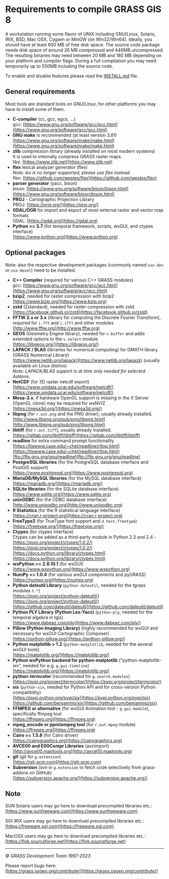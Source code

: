 # Requirements to compile GRASS GIS 8

A workstation running some flavor of UNIX including
GNU/Linux, Solaris, IRIX, BSD, Mac OSX, Cygwin or MinGW (on Win32/Win64).
Ideally, you should have at least 800 MB of free disk space.
The source code package needs disk space of around
26 MB compressed and 440MB uncompressed.
The resulting binaries may need between 20 MB and 180 MB
depending on your platform and compiler flags.
During a full compilation you may need temporarily up to
550MB including the source code.

To enable and disable features please read the [INSTALL.md](INSTALL.md) file.

## General requirements

Most tools are standard tools on GNU/Linux,
for other platforms you may have to install some of them.

- **C-compiler** (cc, gcc, egcs, ...)  
  gcc: [https://www.gnu.org/software/gcc/gcc.html](https://www.gnu.org/software/gcc/gcc.html)
- **GNU make** is recommended (at least version 3.81)  
  [https://www.gnu.org/software/make/make.html](https://www.gnu.org/software/make/make.html)
- **zlib** compression library (already installed on most modern systems)  
  It is used to internally compress GRASS raster maps.  
  libz: [https://www.zlib.net](https://www.zlib.net)
- **flex** lexical analyzer generator (flex)  
  _Note: lex is no longer supported, please use flex instead._\
  flex: [https://github.com/westes/flex](https://github.com/westes/flex)
- **parser generator** (yacc, bison)  
  bison: [https://www.gnu.org/software/bison/bison.html](https://www.gnu.org/software/bison/bison.html)
- **PROJ** - Cartographic Projection Library  
  PROJ: [https://proj.org/](https://proj.org/)
- **GDAL/OGR** for import and export of most external raster and vector map formats  
  GDAL: [https://gdal.org](https://gdal.org)
- **Python >= 3.7** (for temporal framework, scripts, wxGUI, and ctypes interface)  
  [https://www.python.org](https://www.python.org)

## Optional packages

Note: also the respective development packages (commonly named `xxx-dev` or `xxx-devel`) need to be installed.

- **C++ Compiler** (required for various C++ GRASS modules)  
  gcc: [https://www.gnu.org/software/gcc/gcc.html](https://www.gnu.org/software/gcc/gcc.html)
- **bzip2**, needed for raster compression with bzip2  
  [https://www.bzip.org](https://www.bzip.org)
- **zstd** (Zstandard), needed for raster compression with zstd  
  [https://facebook.github.io/zstd](https://facebook.github.io/zstd)
- **FFTW 2.x or 3.x** (library for computing the Discrete Fourier Transform),
  required for `i.fft` and `i.ifft` and other modules  
  [http://www.fftw.org](http://www.fftw.org)
- **GEOS** (Geometry Engine library),
  needed for `v.buffer` and adds extended options to the `v.select` module  
  [https://libgeos.org/](https://libgeos.org/)
- **LAPACK / BLAS** (libraries for numerical computing) for GMATH library (GRASS Numerical Library)  
  [https://www.netlib.org/lapack](https://www.netlib.org/lapack) (usually available on Linux distros)  
  _Note: LAPACK/BLAS support is at time only needed for selected Addons._
- **NetCDF** (for 3D raster netcdf export)  
  [https://www.unidata.ucar.edu/software/netcdf/](https://www.unidata.ucar.edu/software/netcdf/)
- **Mesa-3.x**, if hardware OpenGL support is missing in the X Server (OpenGL clone) may be required for wxNVIZ  
  [https://mesa3d.org/](https://mesa3d.org/)
- **libpng** (for `r.out.png` and the PNG driver), usually already installed.  
  [http://www.libpng.org/pub/png/libpng.html](http://www.libpng.org/pub/png/libpng.html)
- **libtiff** (for `r.out.tiff`), usually already installed.  
  [https://gitlab.com/libtiff/libtiff](https://gitlab.com/libtiff/libtiff)
- **readline** for extra command prompt functionality  
  [https://tiswww.case.edu/~chet/readline/rltop.html](https://tiswww.case.edu/~chet/readline/rltop.html)  
  [ftp://ftp.gnu.org/gnu/readline](ftp://ftp.gnu.org/gnu/readline)
- **PostgreSQL libraries** (for the PostgreSQL database interface and PostGIS support)  
  [https://www.postgresql.org](https://www.postgresql.org)
- **MariaDB/MySQL libraries** (for the MySQL database interface)  
  [https://mariadb.org/](https://mariadb.org/)
- **SQLite libraries** (for the SQLite database interface)  
  [https://www.sqlite.org](https://www.sqlite.org)
- **unixODBC** (for the ODBC database interface)  
  [http://www.unixodbc.org](http://www.unixodbc.org)
- **R Statistics** (for the R statistical language interface)  
  [https://cran.r-project.org](https://cran.r-project.org)
- **FreeType2** (for TrueType font support and `d.text.freetype`)  
  [https://freetype.org/](https://freetype.org/)
- **Ctypes** (for ctypes interface)  
  Ctypes can be added as a third-party module in Python 2.3 and
  2.4 - [https://pypi.org/project/ctypes/1.0.2/](https://pypi.org/project/ctypes/1.0.2/)  
  [https://docs.python.org/library/ctypes.html](https://docs.python.org/library/ctypes.html)
- **wxPython >= 2.8.10.1** (for wxGUI)  
  [https://www.wxpython.org](https://www.wxpython.org)
- **NumPy >= 1.0.4** (for various wxGUI components and pyGRASS)  
  [https://numpy.org](https://numpy.org)
- **Python dateutil Library** (`python-dateutil`, needed for the tgrass modules `t.*`)  
  [https://pypi.org/project/python-dateutil/](https://pypi.org/project/python-dateutil/)  
  [https://github.com/dateutil/dateutil](https://github.com/dateutil/dateutil)
- **Python PLY Library (Python Lex-Yacc)** (`python-ply`, needed for the temporal algebra in tgis)  
  [https://www.dabeaz.com/ply](https://www.dabeaz.com/ply/)
- **Pillow (Python Imaging Library)** (highly recommended for wxGUI and necessary for wxGUI Cartographic Composer)  
  [https://python-pillow.org/](https://python-pillow.org/)
- **Python matplotlib > 1.2** (`python-matplotlib`, needed for the several wxGUI tools)  
  [https://matplotlib.org/](https://matplotlib.org/)
- **Python wxPython backend for python-matplotlib**
  ("python-matplotlib-wx", needed for e.g. `g.gui.timeline`)  
  [https://matplotlib.org/](https://matplotlib.org/)
- **python-termcolor** (recommended for `g.search.modules`)  
  [https://pypi.org/project/termcolor/](https://pypi.org/project/termcolor/)
- **six** (`python-six`, needed for Python API and for cross-version Python compatibility)  
  [https://pypi.python.org/pypi/six](https://pypi.python.org/pypi/six)  
  [https://github.com/benjaminp/six](https://github.com/benjaminp/six)
- **FFMPEG or alternative** (for wxGUI Animation tool - `g.gui.module`), specifically ffmpeg tool  
  [https://ffmpeg.org](https://ffmpeg.org)
- **mpeg_encode or ppmtompeg tool** (for `r.out.mpeg` module)  
  [https://ffmpeg.org](https://ffmpeg.org)
- **Cairo >= 1.5.8** (for Cairo driver)  
  [https://cairographics.org](https://cairographics.org)
- **AVCE00 and E00Compr Libraries** (avcimport)  
  [http://avce00.maptools.org](http://avce00.maptools.org)
- **git** (git for `g.extension`)  
  [https://git-scm.com](https://git-scm.com)
- **Subversion** (svn in `g.extension` to fetch code selectively from grass-addons on GitHub)  
  [https://subversion.apache.org/](https://subversion.apache.org/)

## Note

SUN Solaris users may go here to download precompiled libraries etc.:  
[https://www.sunfreeware.com](https://www.sunfreeware.com)

SGI IRIX users may go here to download precompiled libraries etc.:  
[https://freeware.sgi.com](https://freeware.sgi.com)

MacOSX users may go here to download precompiled libraries etc.:  
[https://fink.sourceforge.net](https://fink.sourceforge.net)

---

_© GRASS Development Team 1997-2023_

Please report bugs here:  
[https://grass.osgeo.org/contribute/](https://grass.osgeo.org/contribute/)
